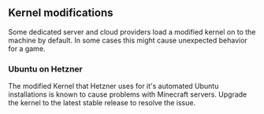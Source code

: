 ## Kernel modifications

Some dedicated server and cloud providers load a modified kernel on to the machine by default. In some cases this might cause unexpected behavior for a game.

### Ubuntu on Hetzner

The modified Kernel that Hetzner uses for it's automated Ubuntu installations is known to cause problems with Minecraft servers. Upgrade the kernel to the latest stable release to resolve the issue.
